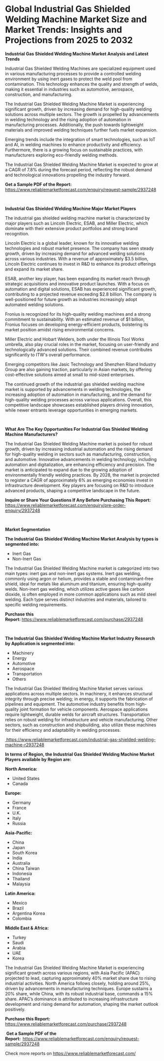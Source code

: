 <p><h1>Global Industrial Gas Shielded Welding Machine Market Size and Market Trends: Insights and Projections from 2025 to 2032</h1></p><p><strong>Industrial Gas Shielded Welding Machine Market Analysis and Latest Trends</strong></p>
<p><p>Industrial Gas Shielded Welding Machines are specialized equipment used in various manufacturing processes to provide a controlled welding environment by using inert gases to protect the weld pool from contamination. This technology enhances the quality and strength of welds, making it essential in industries such as automotive, aerospace, construction, and manufacturing.</p><p>The Industrial Gas Shielded Welding Machine Market is experiencing significant growth, driven by increasing demand for high-quality welding solutions across multiple sectors. The growth is propelled by advancements in welding technology and the rising adoption of automation in manufacturing processes. Additionally, the push towards lightweight materials and improved welding techniques further fuels market expansion.</p><p>Emerging trends include the integration of smart technologies, such as IoT and AI, in welding machines to enhance productivity and efficiency. Furthermore, there is a growing focus on sustainable practices, with manufacturers exploring eco-friendly welding methods.</p><p>The Industrial Gas Shielded Welding Machine Market is expected to grow at a CAGR of 7.8% during the forecast period, reflecting the robust demand and technological innovations propelling the industry forward.</p></p>
<p><strong>Get a Sample PDF of the Report:&nbsp;</strong> <a href="https://www.reliablemarketforecast.com/enquiry/request-sample/2937248?utm_campaign=2890&utm_medium=2&utm_source=Github&utm_content=ia&utm_term=14032025&utm_id=industrial-gas-shielded-welding-machine">https://www.reliablemarketforecast.com/enquiry/request-sample/2937248</a></p>
<p>&nbsp;</p>
<p><strong>Industrial Gas Shielded Welding Machine Major Market Players</strong></p>
<p><p>The industrial gas shielded welding machine market is characterized by major players such as Lincoln Electric, ESAB, and Miller Electric, which dominate with their extensive product portfolios and strong brand recognition. </p><p>Lincoln Electric is a global leader, known for its innovative welding technologies and robust market presence. The company has seen steady growth, driven by increasing demand for advanced welding solutions across various industries. With a revenue of approximately $3.5 billion, Lincoln Electric continues to invest in R&D to enhance its product offerings and expand its market share.</p><p>ESAB, another key player, has been expanding its market reach through strategic acquisitions and innovative product launches. With a focus on automation and digital solutions, ESAB has experienced significant growth, contributing to a projected revenue exceeding $2.8 billion. The company is well-positioned for future growth as industries increasingly adopt automated welding solutions.</p><p>Fronius is recognized for its high-quality welding machines and a strong commitment to sustainability. With an estimated revenue of $1 billion, Fronius focuses on developing energy-efficient products, bolstering its market position amidst rising environmental concerns. </p><p>Miller Electric and Hobart Welders, both under the Illinois Tool Works umbrella, also play crucial roles in the market, focusing on user-friendly and technologically advanced solutions. Their combined revenue contributes significantly to ITW's overall performance.</p><p>Emerging competitors like Jasic Technology and Shenzhen Riland Industry Group are also gaining traction, particularly in Asian markets, by offering cost-effective solutions aimed at small to mid-sized enterprises.</p><p>The continued growth of the industrial gas shielded welding machine market is supported by advancements in welding technologies, the increasing adoption of automation in manufacturing, and the demand for high-quality welding processes across various applications. Overall, this competitive landscape showcases established players driving innovation, while newer entrants leverage opportunities in emerging markets.</p></p>
<p>&nbsp;</p>
<p><strong>What Are The Key Opportunities For Industrial Gas Shielded Welding Machine Manufacturers?</strong></p>
<p><p>The Industrial Gas Shielded Welding Machine market is poised for robust growth, driven by increasing industrial automation and the rising demand for high-quality welding in sectors such as manufacturing, construction, and automotive. Innovative advancements in welding technology, including automation and digitalization, are enhancing efficiency and precision. The market is anticipated to expand due to the growing adoption of environmentally friendly welding practices. By 2028, the market is projected to register a CAGR of approximately 6% as emerging economies invest in infrastructure development. Key players are focusing on R&D to introduce advanced products, shaping a competitive landscape in the future.</p></p>
<p><strong>Inquire or Share Your Questions If Any Before Purchasing This Report:</strong> <a href="https://www.reliablemarketforecast.com/enquiry/pre-order-enquiry/2937248?utm_campaign=2890&utm_medium=2&utm_source=Github&utm_content=ia&utm_term=14032025&utm_id=industrial-gas-shielded-welding-machine">https://www.reliablemarketforecast.com/enquiry/pre-order-enquiry/2937248</a></p>
<p>&nbsp;</p>
<p><strong>Market Segmentation</strong></p>
<p><strong>The Industrial Gas Shielded Welding Machine Market Analysis by types is segmented into:</strong></p>
<p><ul><li>Inert Gas</li><li>Non-Inert Gas</li></ul></p>
<p><p>The Industrial Gas Shielded Welding Machine market is categorized into two main types: inert gas and non-inert gas systems. Inert gas welding, commonly using argon or helium, provides a stable and contaminant-free shield, ideal for metals like aluminum and titanium, ensuring high-quality welds. Non-inert gas welding, which utilizes active gases like carbon dioxide, is often employed in more common applications such as mild steel welding. Each type serves distinct industries and materials, tailored to specific welding requirements.</p></p>
<p><strong>Purchase this Report:&nbsp;</strong><a href="https://www.reliablemarketforecast.com/purchase/2937248?utm_campaign=2890&utm_medium=2&utm_source=Github&utm_content=ia&utm_term=14032025&utm_id=industrial-gas-shielded-welding-machine">https://www.reliablemarketforecast.com/purchase/2937248</a></p>
<p>&nbsp;</p>
<p><strong>The Industrial Gas Shielded Welding Machine Market Industry Research by Application is segmented into:</strong></p>
<p><ul><li>Machinery</li><li>Energy</li><li>Automotive</li><li>Aerospace</li><li>Transportation</li><li>Others</li></ul></p>
<p><p>The Industrial Gas Shielded Welding Machine Market serves various applications across multiple sectors. In machinery, it enhances structural integrity through precise welding; in energy, it supports the fabrication of pipelines and equipment. The automotive industry benefits from high-quality joint formation for vehicle components. Aerospace applications require lightweight, durable welds for aircraft structures. Transportation relies on robust welding for infrastructure and vehicle manufacturing. Other sectors, such as construction and shipbuilding, also utilize these machines for their efficiency and adaptability in welding processes.</p></p>
<p><a href="https://www.reliablemarketforecast.com/industrial-gas-shielded-welding-machine-r2937248?utm_campaign=2890&utm_medium=2&utm_source=Github&utm_content=ia&utm_term=14032025&utm_id=industrial-gas-shielded-welding-machine">&nbsp;https://www.reliablemarketforecast.com/industrial-gas-shielded-welding-machine-r2937248</a></p>
<p><strong>In terms of Region, the Industrial Gas Shielded Welding Machine Market Players available by Region are:</strong></p>
<p>
    <p> <strong> North America: </strong>
        <ul>
            <li>United States</li>
            <li>Canada</li>
        </ul>
        </p> 
    <p> <strong> Europe: </strong>
        <ul>
            <li>Germany</li>
            <li>France</li>
            <li>U.K.</li>
            <li>Italy</li>
            <li>Russia</li>
        </ul>
        </p> 
    <p> <strong> Asia-Pacific: </strong>
        <ul>
            <li>China</li>
            <li>Japan</li>
            <li>South Korea</li>
            <li>India</li>
            <li>Australia</li>
            <li>China Taiwan</li>
            <li>Indonesia</li>
            <li>Thailand</li>
            <li>Malaysia</li>
        </ul>
        </p> 
    <p> <strong> Latin America: </strong>
        <ul>
            <li>Mexico</li>
            <li>Brazil</li>
            <li>Argentina Korea</li>
            <li>Colombia</li>
        </ul>
        </p> 
    <p> <strong> Middle East & Africa: </strong>
        <ul>
            <li>Turkey</li>
            <li>Saudi</li>
            <li>Arabia</li>
            <li>UAE</li>
            <li>Korea</li>
        </ul>
    </p>
    </p>
<p><p>The Industrial Gas Shielded Welding Machine Market is experiencing significant growth across various regions, with Asia Pacific (APAC) projected to lead, capturing approximately 40% market share due to rising industrial activities. North America follows closely, holding around 25%, driven by advancements in manufacturing techniques. Europe sustains a 20% share, while China, with its robust industrial base, commands a 15% share. APAC’s dominance is attributed to increasing infrastructure development and rising demand for automation, shaping the market outlook positively.</p></p>
<p><strong>Purchase this Report: </strong><a href="https://www.reliablemarketforecast.com/purchase/2937248?utm_campaign=2890&utm_medium=2&utm_source=Github&utm_content=ia&utm_term=14032025&utm_id=industrial-gas-shielded-welding-machine">https://www.reliablemarketforecast.com/purchase/2937248</a></p>
<p>&nbsp;<strong>Get a Sample PDF of the Report:&nbsp;&nbsp;</strong><a href="https://www.reliablemarketforecast.com/enquiry/request-sample/2937248?utm_campaign=2890&utm_medium=2&utm_source=Github&utm_content=ia&utm_term=14032025&utm_id=industrial-gas-shielded-welding-machine">https://www.reliablemarketforecast.com/enquiry/request-sample/2937248</a></p>
<p><strong></strong></p>
<p>Check more reports on <a href="https://www.reliablemarketforecast.com/?utm_campaign=2890&utm_medium=2&utm_source=Github&utm_content=ia&utm_term=14032025&utm_id=industrial-gas-shielded-welding-machine">https://www.reliablemarketforecast.com/</a></p>